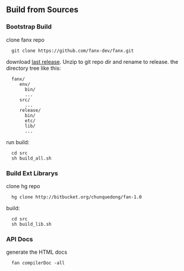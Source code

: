 

## Build from Sources

### Bootstrap Build ###
clone fanx repo
```
  git clone https://github.com/fanx-dev/fanx.git
```
download [last release](https://github.com/fanx-dev/fanx/releases).
Unzip to git repo dir and rename to release. the directory tree like this:
```
  fanx/
     env/
       bin/
       ...
     src/
       ...
     release/
       bin/
       etc/
       lib/
       ...
```
run build:
```
  cd src
  sh build_all.sh
```

### Build Ext Librarys ###
clone hg repo
```
  hg clone http://bitbucket.org/chunquedong/fan-1.0
```
build:
```
  cd src
  sh build_lib.sh
```

### API Docs ###
generate the HTML docs
```
  fan compilerDoc -all
```

